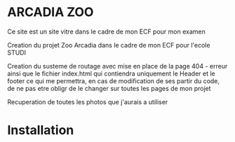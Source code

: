 # ARCADIA ZOO

Ce site est un site vitre dans le cadre de mon ECF pour mon examen

Creation du projet Zoo Arcadia dans le cadre de mon ECF pour l'ecole STUDI

Creation du susteme de routage avec mise en place de la page 404 - erreur ainsi que le fichier index.html qui contiendra uniquement le Header et le footer 
ce qui me permettra, en cas de modification de ses partir du code, de ne pas etre obligr de le changer sur toutes les pages de mon projet

Recuperation de toutes les photos que j'aurais a utiliser


# Installation

